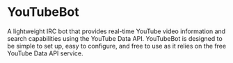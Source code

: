 # YouTubeBot
A lightweight IRC bot that provides real-time YouTube video information and search capabilities using the YouTube Data API. YouTubeBot is designed to be simple to set up, easy to configure, and free to use as it relies on the free YouTube Data API service.
